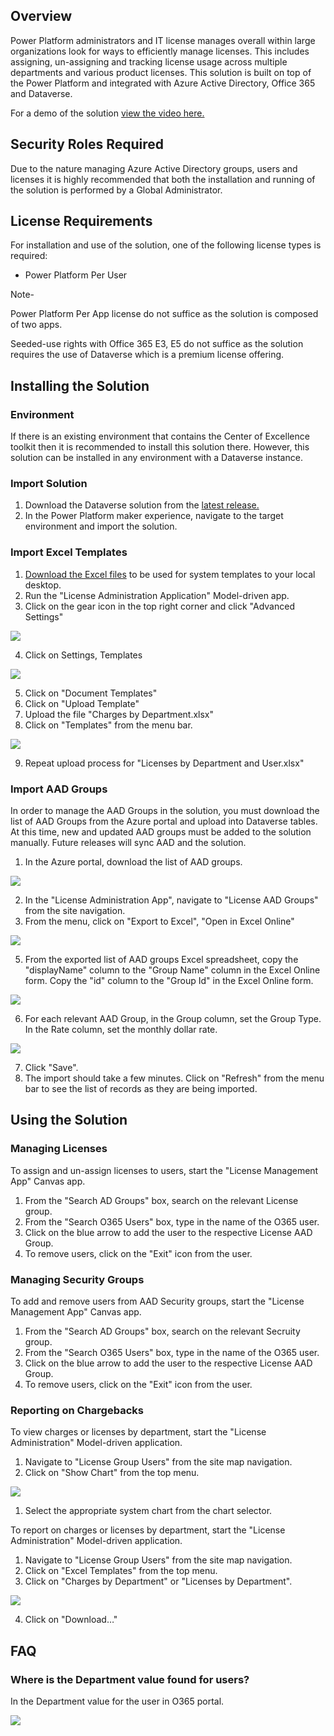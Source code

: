 ## Overview

Power Platform administrators and IT license manages overall within large organizations look for ways to efficiently manage licenses. This includes assigning, un-assigning and tracking license usage across multiple departments and various product licenses. This solution is built on top of the Power Platform and integrated with Azure Active Directory, Office 365 and Dataverse.

For a demo of the solution [view the video here.](https://www.linkedin.com/smart-links/AQHEDZZlCvv9dA)

## Security Roles Required

Due to the nature managing Azure Active Directory groups, users and licenses it is highly recommended that both the installation and running of the solution is performed by a Global Administrator.

## License Requirements

For installation and use of the solution, one of the following license types is required:

- Power Platform Per User

Note-

Power Platform Per App license do not suffice as the solution is composed of two apps.

Seeded-use rights with Office 365 E3, E5 do not suffice as the solution requires the use of Dataverse which is a premium license offering.

## Installing the Solution

### Environment

If there is an existing environment that contains the Center of Excellence toolkit then it is recommended to install this solution there. However, this solution can be installed in any environment with a Dataverse instance.

### Import Solution

1. Download the Dataverse solution from the [latest release.](https://github.com/v7herman4/License-Management-and-Charge-Back/releases/download/v1.0.0.4/LicenseManagementSolution_1_0_0_4_managed.zip)
2. In the Power Platform maker experience, navigate to the target environment and import the solution.

### Import Excel Templates

1. [Download the Excel files](https://github.com/v7herman4/License-Management-and-Charge-Back/blob/main/ExcelTemplates.zip) to be used for system templates to your local desktop.
2. Run the "License Administration Application" Model-driven app.
3. Click on the gear icon in the top right corner and click "Advanced Settings"

![](images/AdvancedSettings.png)

4. Click on Settings, Templates

![](images/Templates.png)

5. Click on "Document Templates"
6. Click on "Upload Template"
7. Upload the file "Charges by Department.xlsx"
8. Click on "Templates" from the menu bar.

![](images/TemplatesMenuBar.png)

9. Repeat upload process for "Licenses by Department and User.xlsx"

### Import AAD Groups

 In order to manage the AAD Groups in the solution, you must download the list of AAD Groups from the Azure portal and upload into Dataverse tables. At this time, new and updated AAD groups must be added to the solution manually. Future releases will sync AAD and the solution.

1. In the Azure portal, download the list of AAD groups.

![](images/AzurePortalAADGroups.png)

2. In the "License Administration App", navigate to "License AAD Groups" from the site navigation.
3. From the menu, click on "Export to Excel", "Open in Excel Online"

![](images/ExportToExcel.png)

5. From the exported list of AAD groups Excel spreadsheet, copy the "displayName" column to the "Group Name" column in the Excel Online form. Copy the "id" column to the "Group Id" in the Excel Online form.

![](images/GroupNameGroupId.png)

6. For each relevant AAD Group, in the Group column, set the Group Type. In the Rate column, set the monthly dollar rate.

![](images/RateColumn.png)

7. Click "Save".
8. The import should take a few minutes. Click on "Refresh" from the menu bar to see the list of records as they are being imported.

## Using the Solution

### Managing Licenses

To assign and un-assign licenses to users, start the "License Management App" Canvas app.

1. From the "Search AD Groups" box, search on the relevant License group.
2. From the "Search O365 Users" box, type in the name of the O365 user.
3. Click on the blue arrow to add the user to the respective License AAD Group.
4. To remove users, click on the "Exit" icon from the user.

### Managing Security Groups

To add and remove users from AAD Security groups, start the "License Management App" Canvas app.

1. From the "Search AD Groups" box, search on the relevant Secruity group.
2. From the "Search O365 Users" box, type in the name of the O365 user.
3. Click on the blue arrow to add the user to the respective License AAD Group.
4. To remove users, click on the "Exit" icon from the user.

### Reporting on Chargebacks

To view charges or licenses by department, start the "License Administration" Model-driven application.

1. Navigate to "License Group Users" from the site map navigation.
2. Click on "Show Chart" from the top menu.

![](images/ShowChart.png)

1. Select the appropriate system chart from the chart selector.

To report on charges or licenses by department, start the "License Administration" Model-driven application.

1. Navigate to "License Group Users" from the site map navigation.
2. Click on "Excel Templates" from the top menu.
3. Click on "Charges by Department" or "Licenses by Department".

![](images/ChangeByDepartment.png)

4. Click on "Download…"

## FAQ

### Where is the Department value found for users?

In the Department value for the user in O365 portal.

![](images/DepartmentValue.png)
